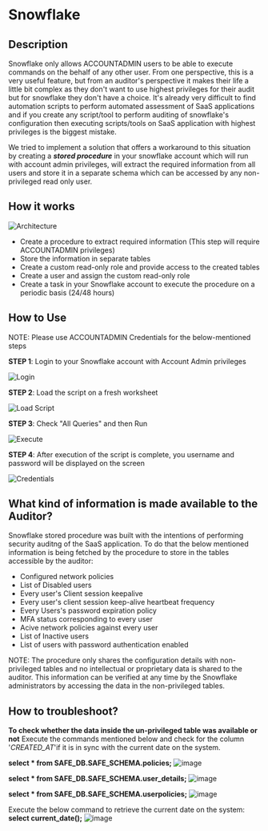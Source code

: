 # Snowflake

## Description

Snowflake only allows ACCOUNTADMIN users to be able to execute commands on the behalf of any other user. From one perspective, this is a very useful feature, but from an auditor's perspective it makes their life a little bit complex as they don't want to use highest privileges for their audit but for snowflake they don't have a choice. It's already very difficult to find automation scripts to perform automated assessment of SaaS applications and if you create any script/tool to perform auditing of snowflake's configuration then executing scripts/tools on SaaS application with highest privileges is the biggest mistake.

We tried to implement a solution that offers a workaround to this situation by creating a *_**stored procedure**_* in your snowflake account which will run with account admin privileges, will extract the required information from all users and store it in a separate schema which can be accessed by any non-privileged read only user.

## How it works

![Architecture](screenshots/SnowflakeArch.jpg)

- Create a procedure to extract required information (This step will require ACCOUNTADMIN privileges)
- Store the information in separate tables
- Create a custom read-only role and provide access to the created tables
- Create a user and assign the custom read-only role
- Create a task in your Snowflake account to execute the procedure on a periodic basis (24/48 hours)

## How to Use

NOTE: Please use ACCOUNTADMIN Credentials for the below-mentioned steps

**STEP 1**: Login to your Snowflake account with Account Admin privileges

![Login](screenshots/ss_snowflakeSignin.png)

**STEP 2**: Load the script on a fresh worksheet

![Load Script](screenshots/ss_loadScript.png)

**STEP 3**: Check "All Queries" and then Run

![Execute](screenshots/ss_runQueries.png)

**STEP 4**: After execution of the script is complete, you username and password will be displayed on the screen

![Credentials](screenshots/ss_userCredentials.png)

## What kind of information is made available to the Auditor?

Snowflake stored procedure was built with the intentions of performing security auditng of the SaaS application. To do that the below mentioned information is being fetched by the procedure to store in the tables accessible by the auditor:

- Configured network policies
- List of Disabled users
- Every user's Client session keepalive
- Every user's client session keep-alive heartbeat frequency
- Every Users's password expiration policy
- MFA status corresponding to every user
- Acive network policies against every user
- List of Inactive users
- List of users with password authentication enabled

NOTE: The procedure only shares the configuration details with non-privileged tables and no intellectual or proprietary data is shared to the auditor. This information can be verified at any time by the Snowflake administrators by accessing the data in the non-privileged tables.

## How to troubleshoot?

**To check whether the data inside the un-privileged table was available or not**
Execute the commands mentioned below and check for the column '_CREATED_AT_'if it is in sync with the current date on the system.

**select * from SAFE_DB.SAFE_SCHEMA.policies;**
![image](https://user-images.githubusercontent.com/77711040/127527014-4ba5e186-e430-4c00-84da-21e4defe56fd.png)

**select * from SAFE_DB.SAFE_SCHEMA.user_details;**
![image](https://user-images.githubusercontent.com/77711040/127528351-40b8a336-2b77-4f17-aadc-e4e86c2eca55.png)

**select * from SAFE_DB.SAFE_SCHEMA.userpolicies;**
![image](https://user-images.githubusercontent.com/77711040/127528977-db6fc62a-c9a5-4dba-9dc5-813681ee8e2b.png)

Execute the below command to retrieve the current date on the system:
**select current_date();**
![image](https://user-images.githubusercontent.com/77711040/127530187-a0a589e2-ea18-4c4a-945c-6ce16a47a720.png)
